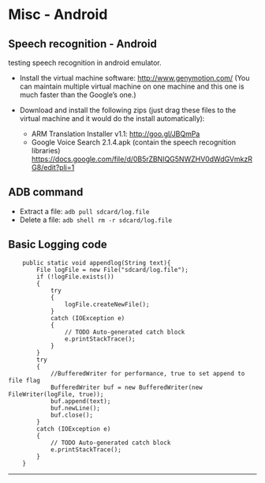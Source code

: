 Misc - Android 
==============

##  Speech recognition - Android

testing speech recognition in android emulator.

- Install the virtual machine software: http://www.genymotion.com/   (You can maintain multiple virtual machine on one machine and this one is much faster than the Google’s one.)

- Download and install the following zips (just drag these files to the virtual machine and it would do the install automatically): 
	- ARM Translation Installer v1.1: http://goo.gl/JBQmPa
	- Google Voice Search 2.1.4.apk (contain the speech recognition libraries)  https://docs.google.com/file/d/0B5rZBNIQG5NWZHV0dWdGVmkzRG8/edit?pli=1 

## ADB command

- Extract a file: `adb pull sdcard/log.file`
- Delete a file: `adb shell rm -r sdcard/log.file`


## Basic Logging code

```
	public static void appendlog(String text){
		File logFile = new File("sdcard/log.file");
		if (!logFile.exists())
		{
			try
			{
				logFile.createNewFile();
			} 
			catch (IOException e)
			{
				// TODO Auto-generated catch block
				e.printStackTrace();
			}
		}
		try
		{
			//BufferedWriter for performance, true to set append to file flag
			BufferedWriter buf = new BufferedWriter(new FileWriter(logFile, true)); 
			buf.append(text);
			buf.newLine();
			buf.close();
		}
		catch (IOException e)
		{
			// TODO Auto-generated catch block
			e.printStackTrace();
		}
	}
```

- - -


